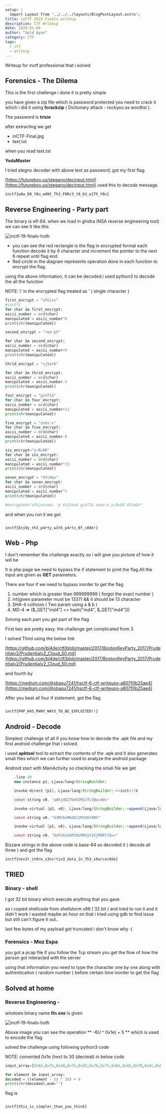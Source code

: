 ```yaml
---
setup: |
  import Layout from '../../../layouts/BlogPostLayout.astro';
title: inCTF 2019 Finals writeup
description: CTF Writeup
date: 2020-01-04
author: "Gold Ayan"
category: CTF
tags:
  - ctf
  - writeup
---
```


Writeup for inctf professional that i solved

## Forensics - The Dilema

This is the first challenge i done it is pretty simple

you have given a zip file which is password protected you need to crack it
which i did it using **fcrackzip** ( Dictionary attack - rockyou as wordlist ).

<!-- more -->

The password is **trixie**

after extracting we get

- inCTF-Final.jpg
- text.txt

when you read text.txt

**YodaMaster**

I tried stegno decoder with above text as password, got my first flag.

[https://futureboy.us/stegano/decinput.html](https://futureboy.us/stegano/decinput.html) used this to decode message.

```
inctf{w0w_D0_Y0u_w4Nt_Th3_F0Rc3_t0_b3_w1Th_Y0u}
```

## Reverse Engineering - Party part

The binary is elf-64. when we load in ghidra (NSA reverse engineering tool)
we can see it like this

![inctf-19-finals-hoth](/image/inctf-finals-2019/party_part.png)

- you can see the red rectangle is the flag in encrypted format each function decode it by 6 character and increment the pointer to the next 6 repeat until flag end.
- Red circle in the diagram represents operation done in each function to encrypt the flag.

using the above information, it can be decoded.i used python3 to decode the all the function

NOTE: \\' in the encrypted flag treated as ' ( single character )

```python
first_encrypt = "afk|ns"
#inctf{
for char in first_encrypt:
ascii_number = ord(char)
manipulated = ascii_number^8
print(chr(manipulated))

second_encrypt = "<ea'pV"

for char in second_encrypt:
ascii_number = ord(char)
manipulated = ascii_number+9
print(chr(manipulated))

thrid_encrypt = "vj5ar6"

for char in thrid_encrypt:
ascii_number = ord(char)
manipulated = ascii_number-2
print(chr(manipulated))

four_encrypt = "ginTl&"
for char in four_encrypt:
ascii_number = ord(char)
manipulated = ascii_number+11
print(chr(manipulated))

five_encrypt = "znev:x"
for char in five_encrypt:
ascii_number = ord(char)
manipulated = ascii_number-6
print(chr(manipulated))

six_encrypt="y~R=kR"
for char in six_encrypt:
ascii_number = ord(char)
manipulated = ascii_number^13
print(chr(manipulated))

seven_encrypt = "d7cb&z"
for char in seven_encrypt:
ascii_number = ord(char)
manipulated = ascii_number^7
print(chr(manipulated))

#encrypted="afk|ns<ea\ 'p Vvj5ar6 ginTl& znev:x y~R=kR d7cb&z"

```

and when you run it we got

```

inctf{Enj0y_th3_p4rty_w1th_p4rts_0f_c0de!}

```

## Web - Php

I don't remember the challenge exactly so i will give you picture of how
it will be

It is php page we need to bypass the if statement to print the flag.All the input are given as **GET** parameters.

There are four if we need to bypass inorder to get the flag

1. number which is greater than 999999999 ( forgot the exact number )
2. int(given parameter must be 1337) && it should be 13 character
3. SHA-4 collision ( Two param using a & b )
4. MD-4 => ($\_GET["md4"] == hash("md4", $\_GET["md4"]))

Solving each part you get part of the flag

First two are pretty easy. the challenge get complicated from 3

I solved Third using the below link

[https://github.com/bl4de/ctf/blob/master/2017/BostonKeyParty_2017/Prudentialv2/Prudentialv2_Cloud_50.md](https://github.com/bl4de/ctf/blob/master/2017/BostonKeyParty_2017/Prudentialv2/Prudentialv2_Cloud_50.md)

and fourth by

[https://medium.com/@sbasu7241/hsctf-6-ctf-writeups-a807f0b25ae4](https://medium.com/@sbasu7241/hsctf-6-ctf-writeups-a807f0b25ae4)

After you beat all four if statement, got the flag

```

inctf{PHP_H45_M4NY_WAYS_TO_BE_EXPLOITED!!}

```

## Android - Decode

Simplest challenge of all if you know how to decode the .apk file and my first android challenge that i solved.

i used **apktool** tool to extract the contents of the .apk and it also
generates smali files which we can further used to analyze the android package

Android start with MainActivity so checking the smali file we get

```java
    .line 20
    new-instance p1, Ljava/lang/StringBuilder;

    invoke-direct {p1}, Ljava/lang/StringBuilder;-><init>()V

    const-string v0, "aW5jdGZ7bmV2M3Jfc3QwcmU="

    invoke-virtual {p1, v0}, Ljava/lang/StringBuilder;->append(Ljava/lang/String;)Ljava/lang/StringBuilder;

    const-string v0, "X3MzbnMhdGl2M19kYXRh"

    invoke-virtual {p1, v0}, Ljava/lang/StringBuilder;->append(Ljava/lang/String;)Ljava/lang/StringBuilder;

    const-string v0, "XzFuXzdoM19zMHVyY2VjMGRlfQ=="

```

Bizzare strings in the above code is base-64 so decoded it ( decode all three ) and got the flag

```
inctf{nev3r_st0re_s3ns!tiv3_data_1n_7h3_s0urcec0de}
```

## TRIED

### Binary - shell

I got 32 bit binary which execute anything that you gave

so i copied shellcode from shellstorm x86 ( 32 bit ) and tried to run it
and it didn't work i wasted maybe an hour on that i tried using gdb to
find issue but still can't figure it out..

last few bytes of my payload got truncated i don't know why :(

### Forensics - Moz Espa

you got a pcap file if you follow the Tcp stream you get the flow of how the
person got interacted with the server

using that information you need to type the character one by one along with
authentication ( random number ) before certain time inorder to get the flag

## Solved at home

### Reverse Engineering -

windows binary name **fin.exe** is given

![inctf-19-finals-hoth](/image/inctf-finals-2019/hoth.png)

Above image you can see the operation ** -6U ^ 0x1e) + 5 ** which is used to encode the flag

solved the challenge using following python3 code

NOTE: converted 0x1e (hex) to 30 (decimal) in below code

```python
input_array=[0x82,0x7b,0x48,0x75,0x83,0x70,0x75,0x81,0x82,0x78,0x4c,0x82,0x78,0x4c,0x78,0x82,0x7e,0x79,0x7d,0x46,0x77,0x4c,0x75,0x81,0x4a,0x7b,0x4c,0x72,0x7c,0x76,0x4c,0x75,0x81,0x82,0x7b,0x80,0x6e]

for element in input_array:
decoded = ((element - 5) ^ 30) + 6
print(chr(decoded),end='')

```

flag is

```

inctf{this_is_simpler_than_you_think}

```
